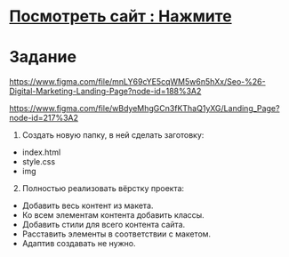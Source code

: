 # [Посмотреть сайт : Нажмите ](https://DRain777.github.io/html_css_home_work6/)  
# Задание
https://www.figma.com/file/mnLY69cYE5cqWM5w6n5hXx/Seo-%26-Digital-Marketing-Landing-Page?node-id=188%3A2

https://www.figma.com/file/wBdyeMhgGCn3fKThaQ1yXG/Landing_Page?node-id=217%3A2

1. Создать новую папку, в ней сделать заготовку:
* index.html
* style.css
* img

2. Полностью реализовать вёрстку проекта:
* Добавить весь контент из макета.
* Ко всем элементам контента добавить классы.
* Добавить стили для всего контента сайта.
* Расставить элементы в соответствии с макетом.
* Адаптив создавать не нужно.

